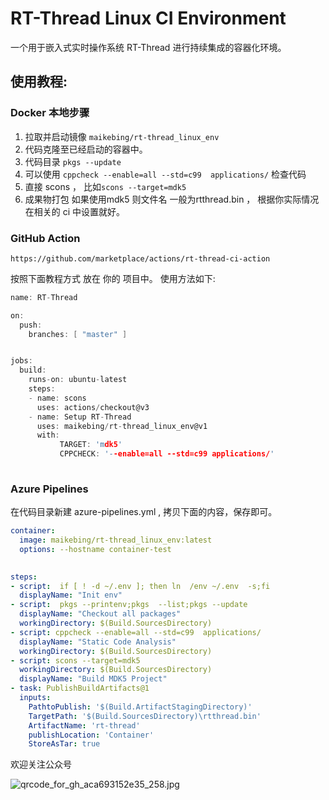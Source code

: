 # RT-Thread Linux  CI Environment

一个用于嵌入式实时操作系统 RT-Thread 进行持续集成的容器化环境。

## 使用教程:

### Docker 本地步骤
1. 拉取并启动镜像  `maikebing/rt-thread_linux_env`
2. 代码克隆至已经启动的容器中。 
3. 代码目录 `pkgs --update`
4. 可以使用 `cppcheck --enable=all --std=c99  applications/`  检查代码
5. 直接 scons ， 比如` scons --target=mdk5 `
6. 成果物打包  如果使用mdk5 则文件名 一般为rtthread.bin ， 根据你实际情况 在相关的 ci 中设置就好。 


### GitHub Action 

	https://github.com/marketplace/actions/rt-thread-ci-action
  
按照下面教程方式  放在 你的 项目中。 使用方法如下:

```c
name: RT-Thread

on:
  push:
    branches: [ "master" ]


jobs:
  build:
    runs-on: ubuntu-latest
    steps:
    - name: scons
      uses: actions/checkout@v3
    - name: Setup RT-Thread
      uses: maikebing/rt-thread_linux_env@v1 
      with: 
           TARGET: 'mdk5'
           CPPCHECK: '--enable=all --std=c99 applications/'
 
```

### Azure Pipelines
在代码目录新建 azure-pipelines.yml , 拷贝下面的内容，保存即可。 
```yaml
container:
  image: maikebing/rt-thread_linux_env:latest
  options: --hostname container-test 
 

steps:
- script:  if [ ! -d ~/.env ]; then ln  /env ~/.env  -s;fi
  displayName: "Init env"
- script:  pkgs --printenv;pkgs  --list;pkgs --update
  displayName: "Checkout all packages"
  workingDirectory: $(Build.SourcesDirectory)
- script: cppcheck --enable=all --std=c99  applications/ 
  displayName: "Static Code Analysis"
  workingDirectory: $(Build.SourcesDirectory)
- script: scons --target=mdk5 
  workingDirectory: $(Build.SourcesDirectory)
  displayName: "Build MDK5 Project"
- task: PublishBuildArtifacts@1
  inputs:
    PathtoPublish: '$(Build.ArtifactStagingDirectory)'
    TargetPath: '$(Build.SourcesDirectory)\rtthread.bin'
    ArtifactName: 'rt-thread'
    publishLocation: 'Container'
    StoreAsTar: true
```

 

欢迎关注公众号

![qrcode_for_gh_aca693152e35_258.jpg](https://oss-club.rt-thread.org/uploads/20220727/6aa9248fb5339a63211de082d37c043b.jpg "qrcode_for_gh_aca693152e35_258.jpg")
